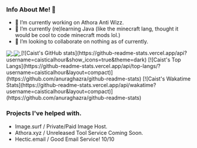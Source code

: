 ### Info About Me! 🚧

- 🔭 I’m currently working on Athora Anti Wizz.
- 🌱 I’m currently (re)learning Java (like the minecraft lang, thought it would be cool to code minecraft mods lol.)
- 👯 I’m looking to collaborate on nothing as of currently.

<a href="https://github.com/caisticalhour/caisticalhour">
  <img align="center" src="https://github-readme-stats.vercel.app/api/pin/?username=caisticalhour&repo=caisticalhour" />
</a>
<a href="https://github.com/caisticalhour/athora">
  <img align="center" src="https://github-readme-stats.vercel.app/api/pin/?username=caisticalhour&repo=athora" />
</a>
[![Caist's GitHub stats](https://github-readme-stats.vercel.app/api?username=caisticalhour&show_icons=true&theme=dark)
[![Caist's Top Langs](https://github-readme-stats.vercel.app/api/top-langs/?username=caisticalhour&layout=compact)](https://github.com/anuraghazra/github-readme-stats)
[![Caist's Wakatime Stats](https://github-readme-stats.vercel.app/api/wakatime?username=caisticalhour&layout=compact)](https://github.com/anuraghazra/github-readme-stats)


### Projects I've helped with.

- Image.surf / Private/Paid Image Host.
- Athora.xyz / Unreleased Tool Service Coming Soon.
- Hectic.email / Good Email Service! 10/10

